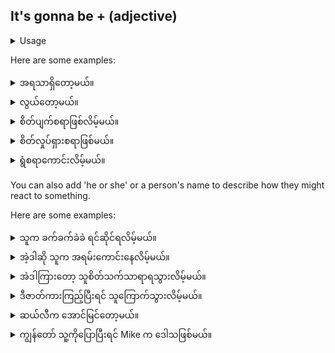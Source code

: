 ## It's gonna be + (adjective)

<details>
<summary>Usage</summary>
သင်သည် တစ်စုံတစ်ဦးကို မည်သို့မည်ပုံဖြစ်မည်ကို အသိပေးနေခြင်းဖြစ်သည်။ ၎င်းသည် သင်လုပ်မည့်အရာ၊ မြင်နိုင် သို့မဟုတ် ခံစားရမည့်အရာဖြစ်နိုင်သည်။

You're informing someone what something is going to be like. This could be something you are going to do, see or feel.
</details>

Here are some examples:

<details>
<summary>အရသာရှိတော့မယ်။</summary>
"It's going to be delicious."
</details>
<details>
<summary>လွယ်တော့မယ်။</summary>

"It's gonna be easy."
</details>
<details>
<summary>စိတ်ပျက်စရာဖြစ်လိမ့်မယ်။</summary>

"It's gonna be depressing."
</details>
<details>
<summary>စိတ်လှုပ်ရှားစရာဖြစ်မယ်။</summary>

"It's going to be exciting."
</details>
<details>
<summary>ရွံစရာကောင်းလိမ့်မယ်။</summary>

"It's going to be disgusting."
</details>


You can also add 'he or she' or a person's name to describe how they might react to something.

Here are some examples:

<details>
<summary>သူက ခက်ခက်ခဲခဲ ရင်ဆိုင်ရလိမ့်မယ်။</summary>
"He is going to be tough to deal with."
</details>
<details>
<summary>အဲ့ဒါဆို သူက အရမ်းကောင်းနေလိမ့်မယ်။</summary>
"He is going to be terrific at that."
</details>
<details>
<summary>အဲဒါကြားတော့ သူစိတ်သက်သာရာရသွားလိမ့်မယ်။</summary>
"She is going to be relieved to hear that."
</details>
<details>
<summary>ဒီဇာတ်ကားကြည့်ပြီးရင် သူကြောက်သွားလိမ့်မယ်။</summary>
"She is going to be scared after watching that movie."
</details>
<details>
<summary>ဆယ်လီက အောင်မြင်တော့မယ်။</summary>
"Sally is going to be successful."</details>
<details>
<summary>ကျွန်တော် သူ့ကိုပြောပြီးရင် Mike က ဒေါသဖြစ်မယ်။</summary>
"Mike is going to be grumpy after I tell him."
</details>